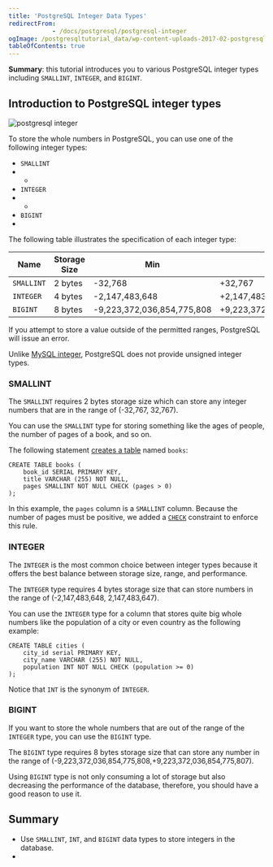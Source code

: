 ```yaml
---
title: 'PostgreSQL Integer Data Types'
redirectFrom: 
            - /docs/postgresql/postgresql-integer
ogImage: /postgresqltutorial_data/wp-content-uploads-2017-02-postgresql-integer-300x59.png
tableOfContents: true
---
```


**Summary**: this tutorial introduces you to various PostgreSQL integer types including `SMALLINT`, `INTEGER`, and `BIGINT`.



## Introduction to PostgreSQL integer types



![postgresql integer](/postgresqltutorial_data/wp-content-uploads-2017-02-postgresql-integer-300x59.png)



To store the whole numbers in PostgreSQL, you can use one of the following integer types:



- `SMALLINT`
- -
- `INTEGER`
- -
- `BIGINT`
- 


The following table illustrates the specification of each integer type:



| Name       | Storage Size | Min                        | Max                        |
| ---------- | ------------ | -------------------------- | -------------------------- |
| `SMALLINT` | 2 bytes      | -32,768                    | +32,767                    |
| `INTEGER`  | 4 bytes      | -2,147,483,648             | +2,147,483,647             |
| `BIGINT`   | 8 bytes      | -9,223,372,036,854,775,808 | +9,223,372,036,854,775,807 |



If you attempt to store a value outside of the permitted ranges, PostgreSQL will issue an error.



Unlike [MySQL integer](https://www.mysqltutorial.org/mysql-basics/mysql-int/), PostgreSQL does not provide unsigned integer types.



### SMALLINT



The `SMALLINT` requires 2 bytes storage size which can store any integer numbers that are in the range of (-32,767, 32,767).



You can use the `SMALLINT` type for storing something like the ages of people, the number of pages of a book, and so on.



The following statement [creates a table](/docs/postgresql/postgresql-create-table) named `books`:



```
CREATE TABLE books (
    book_id SERIAL PRIMARY KEY,
    title VARCHAR (255) NOT NULL,
    pages SMALLINT NOT NULL CHECK (pages > 0)
);
```



In this example, the `pages` column is a `SMALLINT` column. Because the number of pages must be positive, we added a [`CHECK`](/docs/postgresql/postgresql-check-constraint) constraint to enforce this rule.



### INTEGER



The `INTEGER` is the most common choice between integer types because it offers the best balance between storage size, range, and performance.



The `INTEGER` type requires 4 bytes storage size that can store numbers in the range of (-2,147,483,648, 2,147,483,647).



You can use the `INTEGER` type for a column that stores quite big whole numbers like the population of a city or even country as the following example:



```
CREATE TABLE cities (
    city_id serial PRIMARY KEY,
    city_name VARCHAR (255) NOT NULL,
    population INT NOT NULL CHECK (population >= 0)
);
```



Notice that `INT` is the synonym of `INTEGER`.



### BIGINT



If you want to store the whole numbers that are out of the range of the `INTEGER` type, you can use the `BIGINT` type.



The `BIGINT` type requires 8 bytes storage size that can store any number in the range of (-9,223,372,036,854,775,808,+9,223,372,036,854,775,807).



Using `BIGINT` type is not only consuming a lot of storage but also decreasing the performance of the database, therefore, you should have a good reason to use it.



## Summary



- Use `SMALLINT`, `INT`, and `BIGINT` data types to store integers in the database.
- 
